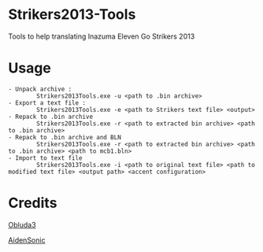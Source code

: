 # Strikers2013-Tools

Tools to help translating Inazuma Eleven Go Strikers 2013

# Usage
```
- Unpack archive :
        Strikers2013Tools.exe -u <path to .bin archive>
- Export a text file :
        Strikers2013Tools.exe -e <path to Strikers text file> <output>
- Repack to .bin archive
        Strikers2013Tools.exe -r <path to extracted bin archive> <path to .bin archive>
- Repack to .bin archive and BLN
        Strikers2013Tools.exe -r <path to extracted bin archive> <path to .bin archive> <path to mcb1.bln>
- Import to text file
        Strikers2013Tools.exe -i <path to original text file> <path to modified text file> <output path> <accent configuration>
```

# Credits

[Obluda3](https://github.com/obluda3)

[AidenSonic](https://github.com/AidenSonic/)
